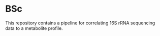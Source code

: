 # BSc
This repository contains a pipeline for correlating 16S rRNA sequencing data to a metabolite profile.

